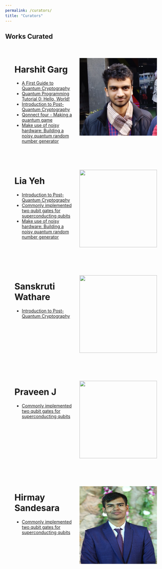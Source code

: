 ```yaml
---
permalink: /curators/
title: "Curators"
---
```

## Works Curated

<div style="width: 50vw; padding: 20px; margin: 10px; clear: both">
<img style="float: right; padding: 20px" src="/assets/images/biopics/harshit_g.png" width="250" height="250"/>
<h1>Harshit Garg</h1>
<ul>
    <li><a href="/blog/post-qkd">A First Guide to Quantum Cryptography</a></li>
    <li><a href="/blog/post-tutorial-0-Hello-world">Quantum Programming Tutorial 0: Hello, World!</a></li>
    <li><a href="/blog/post-pqc">Introduction to Post-Quantum Cryptography</a></li>
    <li><a href="/blog/post-tutorial-QonnectFour">Qonnect four - Making a quantum game</a></li>
    <li><a href="/blog/post-quantum-ugly-duckling">Make use of noisy hardware: Building a noisy quantum random number generator</a></li>
</ul>
<div style="clear:both"></div>
</div>

<div style="width: 50vw; padding: 20px; margin: 10px; clear: both">
<img style="float: right; padding: 20px" src="/assets/images/biopics/lia_y.jpeg" width="250" height="250"/>
<h1>Lia Yeh</h1>
<ul>
    <li><a href="/blog/post-pqc">Introduction to Post-Quantum Cryptography</a></li>
    <li><a href="/blog/post-2q-gates-superconducting-sagnik-rahul">Commonly implemented two qubit gates for superconducting qubits</a></li>
    <li><a href="/blog/post-quantum-ugly-duckling">Make use of noisy hardware: Building a noisy quantum random number generator</a></li>
</ul>
<div style="clear:both"></div>
</div>

<div style="width: 50vw; padding: 20px; margin: 10px; clear: both">
<img style="float: right; padding: 20px" src="/assets/images/biopics/sanskruti_w.jpeg" width="250" height="250"/>
<h1>Sanskruti Wathare</h1>
<ul>
    <li><a href="/blog/post-pqc">Introduction to Post-Quantum Cryptography</a></li>
</ul>
<div style="clear:both"></div>
</div>

<div style="width: 50vw; padding: 20px; margin: 10px; clear: both">
<img style="float: right; padding: 20px" src="/assets/images/biopics/praveen_j.jpg" width="250" height="250"/>
<h1>Praveen J</h1>
<ul>
    <li><a href="/blog/post-2q-gates-superconducting-sagnik-rahul">Commonly implemented two qubit gates for superconducting qubits</a></li>
</ul>
<div style="clear:both"></div>
</div>

<div style="width: 50vw; padding: 20px; margin: 10px; clear: both">
<img style="float: right; padding: 20px" src="/assets/images/biopics/hirmay_s.JPG" width="250" height="250"/>
<h1>Hirmay Sandesara</h1>
<ul>
    <li><a href="/blog/post-2q-gates-superconducting-sagnik-rahul">Commonly implemented two qubit gates for superconducting qubits</a></li>
</ul>
<div style="clear:both"></div>
</div>


